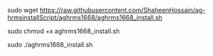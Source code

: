 
sudo wget https://raw.githubusercontent.com/ShaheenHossain/ag-hrmsinstallScript/aghrms1668/aghrms1668_install.sh

sudo chmod +x aghrms1668_install.sh

sudo ./aghrms1668_install.sh


